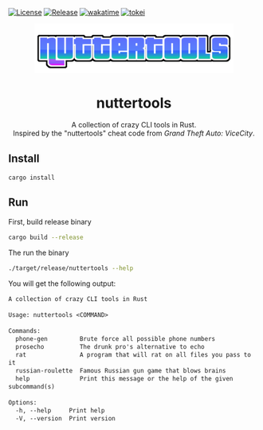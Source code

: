 [![License](https://img.shields.io/badge/License-BSD_3--Clause-yellow.svg)](https://opensource.org/licenses/BSD-3-Clause)
[![Release](https://github.com/mbrav/nuttertools/actions/workflows/release.yml/badge.svg)](https://github.com/mbrav/nuttertools/actions/workflows/release.yml)
[![wakatime](https://wakatime.com/badge/user/54ad05ce-f39b-4fa3-9f2a-6fe4b1c53ba4/project/65b04d94-061a-4c48-a268-584ff8ab9bbd.svg)](https://wakatime.com/badge/user/54ad05ce-f39b-4fa3-9f2a-6fe4b1c53ba4/project/65b04d94-061a-4c48-a268-584ff8ab9bbd)
[![tokei](https://tokei.rs/b1/github/mbrav/nuttertools?category=lines)](https://tokei.rs/b1/github/mbrav/nuttertools)

<p align="center">
    <a href="https://github.com/mbrav/nuttertools" target="_blank" rel="noopener noreferrer">
        <img width="400" src="logo.png" title="formula-studio">
    </a>
</p>

<h1 align="center">nuttertools</h1>

<p align="center">A collection of crazy CLI tools in Rust.
<br>Inspired by the "nuttertools" cheat code from <i>Grand Theft Auto: ViceCity</i>.
</p>



## Install 

```bash
cargo install 
```

## Run

First, build release binary

```bash
cargo build --release 
```

The run the binary

```bash
./target/release/nuttertools --help
```

You will get the following output:

```text
A collection of crazy CLI tools in Rust

Usage: nuttertools <COMMAND>

Commands:
  phone-gen         Brute force all possible phone numbers
  prosecho          The drunk pro's alternative to echo
  rat               A program that will rat on all files you pass to it
  russian-roulette  Famous Russian gun game that blows brains
  help              Print this message or the help of the given subcommand(s)

Options:
  -h, --help     Print help
  -V, --version  Print version
```
